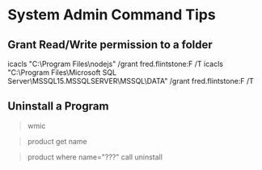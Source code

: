 # System Admin Command Tips

## Grant Read/Write permission to a folder
icacls "C:\Program Files\nodejs" /grant fred.flintstone:F /T
icacls "C:\Program Files\Microsoft SQL Server\MSSQL15.MSSQLSERVER\MSSQL\DATA"  /grant fred.flintstone:F /T


## Uninstall a Program
>wmic

>product get name

>product where name="???" call uninstall